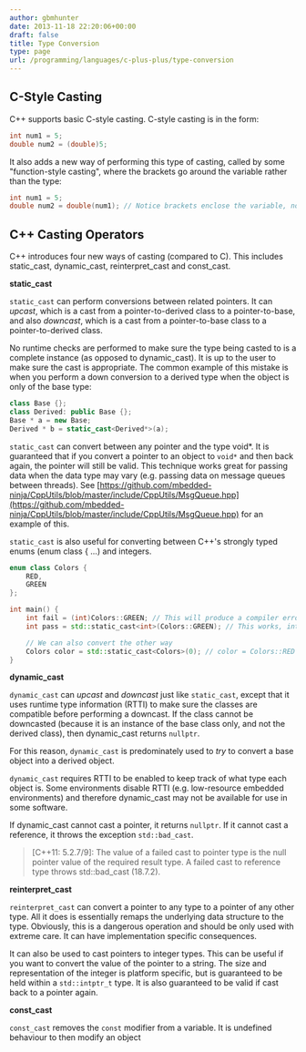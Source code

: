 ```yaml
---
author: gbmhunter
date: 2013-11-18 22:20:06+00:00
draft: false
title: Type Conversion
type: page
url: /programming/languages/c-plus-plus/type-conversion
---
```


## C-Style Casting

C++ supports basic C-style casting. C-style casting is in the form:

```c++   
int num1 = 5;
double num2 = (double)5;
```

It also adds a new way of performing this type of casting, called by some "function-style casting", where the brackets go around the variable rather than the type:

```c++    
int num1 = 5;
double num2 = double(num1); // Notice brackets enclose the variable, not the type
```

## C++ Casting Operators

C++ introduces four new ways of casting (compared to C). This includes static_cast, dynamic_cast, reinterpret_cast and const_cast.

**static_cast**

`static_cast` can perform conversions between related pointers. It can _upcast_, which is a cast from a pointer-to-derived class to a pointer-to-base, and also _downcast_, which is a cast from a pointer-to-base class to a pointer-to-derived class.

No runtime checks are performed to make sure the type being casted to is a complete instance (as opposed to dynamic_cast). It is up to the user to make sure the cast is appropriate. The common example of this mistake is when you perform a down conversion to a derived type when the object is only of the base type:

```c++    
class Base {};
class Derived: public Base {};
Base * a = new Base;
Derived * b = static_cast<Derived*>(a);
```

`static_cast` can convert between any pointer and the type void*. It is guaranteed that if you convert a pointer to an object to `void*` and then back again, the pointer will still be valid. This technique works great for passing data when the data type may vary (e.g. passing data on message queues between threads). See [https://github.com/mbedded-ninja/CppUtils/blob/master/include/CppUtils/MsgQueue.hpp](https://github.com/mbedded-ninja/CppUtils/blob/master/include/CppUtils/MsgQueue.hpp) for an example of this.


`static_cast` is also useful for converting between C++'s strongly typed enums (enum class { ...) and integers.

```c++    
enum class Colors {
    RED,
    GREEN
};

int main() {
    int fail = (int)Colors::GREEN; // This will produce a compiler error
    int pass = std::static_cast<int>(Colors::GREEN); // This works, int = 1

    // We can also convert the other way
    Colors color = std::static_cast<Colors>(0); // color = Colors::RED
}
```

**dynamic_cast**

`dynamic_cast` can _upcast_ and _downcast_ just like `static_cast`, except that it uses runtime type information (RTTI) to make sure the classes are compatible before performing a downcast. If the class cannot be downcasted (because it is an instance of the base class only, and not the derived class), then dynamic_cast returns `nullptr`.

For this reason, `dynamic_cast` is predominately used to _try_ to convert a base object into a derived object.

`dynamic_cast` requires RTTI to be enabled to keep track of what type each object is. Some environments disable RTTI (e.g. low-resource embedded environments) and therefore dynamic_cast may not be available for use in some software.

If dynamic_cast cannot cast a pointer, it returns `nullptr`. If it cannot cast a reference, it throws the exception `std::bad_cast`.
 
> [C++11: 5.2.7/9]: The value of a failed cast to pointer type is the null pointer value of the required result type. A failed cast to reference type throws std::bad_cast (18.7.2).

**reinterpret_cast**

`reinterpret_cast` can convert a pointer to any type to a pointer of any other type. All it does is essentially remaps the underlying data structure to the type. Obviously, this is a dangerous operation and should be only used with extreme care. It can have implementation specific consequences.

It can also be used to cast pointers to integer types. This can be useful if you want to convert the value of the pointer to a string. The size and representation of the integer is platform specific, but is guaranteed to be held within a `std::intptr_t` type. It is also guaranteed to be valid if cast back to a pointer again.

**const_cast**

`const_cast` removes the `const` modifier from a variable. It is undefined behaviour to then modify an object
